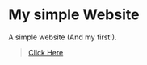 # My simple Website

A simple website (And my first!).
>[Click Here](https://taj0023.github.io/thengakola420)